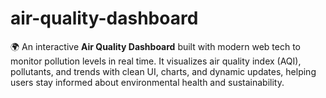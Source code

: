 # air-quality-dashboard
🌍 An interactive **Air Quality Dashboard** built with modern web tech to monitor pollution levels in real time. It visualizes air quality index (AQI), pollutants, and trends with clean UI, charts, and dynamic updates, helping users stay informed about environmental health and sustainability.
